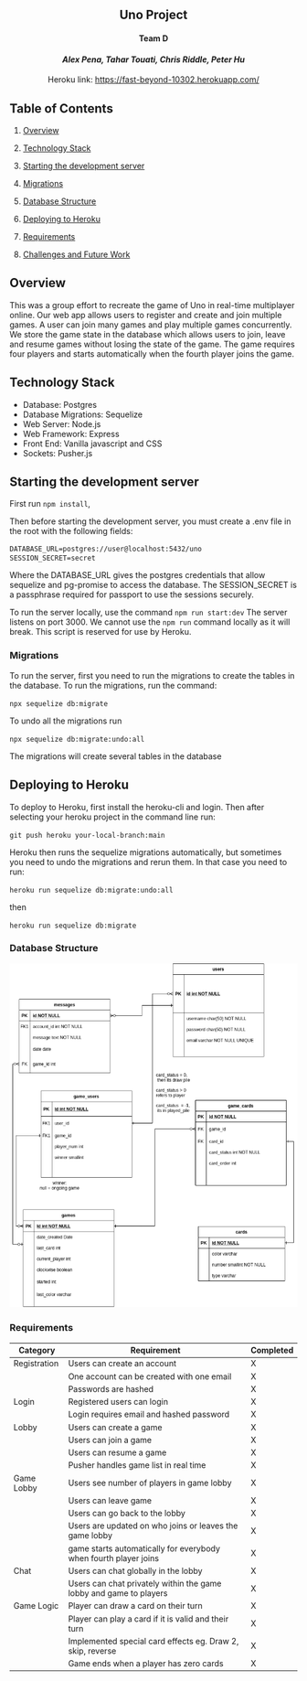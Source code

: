 <center>

##  Uno Project 
#### Team D 
#### *Alex Pena, Tahar Touati, Chris Riddle, Peter Hu*

Heroku link: https://fast-beyond-10302.herokuapp.com/

</center>


## Table of Contents

1. [Overview](#overview)

2. [Technology Stack](#technology-stack)

3. [Starting the development server](#starting-the-development-server)

4. [Migrations](#migrations)

5. [Database Structure](#database-structure)

6. [Deploying to Heroku](#deploying-to-heroku)

7. [Requirements](#requirements)

8. [Challenges and Future Work](#challenges-and-future-work)


## Overview
This was a group effort to recreate the game of Uno in real-time multiplayer
online. Our web app allows users to register and create and join multiple games.
A user can join many games and play multiple games concurrently. We store the 
game state in the database which allows users to join, leave and resume games 
without losing the state of the game. The game requires four players and starts 
automatically when the fourth player joins the game.

## Technology Stack
- Database: Postgres
- Database Migrations: Sequelize
- Web Server: Node.js
- Web Framework: Express
- Front End: Vanilla javascript and CSS
- Sockets: Pusher.js

## Starting the development server

First run `npm install`,

Then before starting the development server, you must create a .env file in the root 
with the following fields:

```
DATABASE_URL=postgres://user@localhost:5432/uno
SESSION_SECRET=secret
```
Where the DATABASE\_URL gives the postgres credentials that allow sequelize and
pg-promise to access the database. The SESSION\_SECRET is a passphrase 
required for passport to use the sessions securely.

To run the server locally, use the command `npm run start:dev`
The server listens on port 3000. We cannot use the `npm run` 
command locally as it will break. This 
script is reserved for use by Heroku.

### Migrations

To run the server, first you need to run the migrations to create the tables
in the database. To run the migrations, run the command:

`npx sequelize db:migrate`

To undo all the migrations run

`npx sequelize db:migrate:undo:all`

The migrations will create several tables in the database

## Deploying to Heroku

To deploy to Heroku, first install the heroku-cli and login. Then after selecting 
your heroku project in the command line run:

`git push heroku your-local-branch:main`

Heroku then runs the sequelize migrations automatically, but sometimes you 
need to undo the migrations and rerun them. In that case you need to run:

`heroku run sequelize db:migrate:undo:all`

then

`heroku run sequelize db:migrate`

### Database Structure

![database](readmePhotos/ERDwithTahar.png)

### Requirements

| Category     | Requirement                                                        | Completed
| -----------  | -----------                                                        | ---------
| Registration | Users can create an account                                        | X
|               | One account can be created with one email                          | X
|              | Passwords are hashed                                               | X
| Login        | Registered users can login                                         | X
|              | Login requires email and hashed password                           | X
| Lobby        | Users can create a game                                            | X
|              | Users can join a game                                              | X
|              | Users can resume a game                                            | X
|              | Pusher handles game list in real time                              | X
| Game Lobby   | Users see number of players in game lobby                          | X
|              | Users can leave game                                               | X
|              | Users can go back to the lobby                                     | X
|              | Users are updated on who joins or leaves the game lobby            | X
|              | game starts automatically for everybody when fourth player joins   | X
| Chat         | Users can chat globally in the lobby                               | X
|              | Users can chat privately within the game lobby and game to players | X
| Game Logic   | Player can draw a card on their turn                               | X
|              | Player can play a card if it is valid and their turn               | X
|              | Implemented special card effects eg. Draw 2, skip, reverse         | X
|              | Game ends when a player has zero cards                             | X

